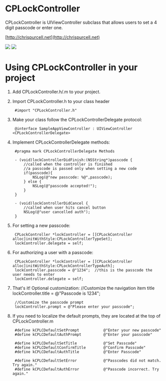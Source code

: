 CPLockController
============
CPLockController is UIViewController subclass that allows users to set a 4 digit passcode or enter one.

[http://chrispurcell.net](http://chrispurcell.net)

![](http://chrispurcell.net/github/cplockcontroller/enterpasscode.png)
![](http://chrispurcell.net/github/cplockcontroller/setpasscode.png)

Using CPLockController in your project
===================================

1. Add CPLockController.h/.m to your project.
2. Import CPLockController.h to your class header
		
		#import "CPLockController.h"
3. Make your class follow the CPLockControllerDelegate protocol:

		@interface SampleAppViewController : UIViewController <CPLockControllerDelegate>
4. Implement CPLockControllerDelegate methods:

		#pragma mark CPLockControllerDelegate Methods
		
		- (void)lockControllerDidFinish:(NSString*)passcode {
			//called when the controller is finished
			//a passcode is passed only when setting a new code
			if(passcode){
				NSLog(@"new passcode: %@",passcode);
			} else {
				NSLog(@"passcode accepted!");
			}
		}
		
		- (void)lockControllerDidCancel {
			//called when user hits cancel button
			NSLog(@"user cancelled auth");
		}
5. For setting a new passcode:

		CPLockController *lockController = [[CPLockController alloc]initWithStyle:CPLockControllerTypeSet];
		lockController.delegate = self;
		
6. For authorizing a user with a passcode:

		CPLockController *lockController = [[CPLockController alloc]initWithStyle:CPLockControllerTypeAuth];
		lockController.passcode = @"1234";  //this is the passcode the user needs to enter
		lockController.delegate = self;
		
	
7. That's it!  Optional customization:
		//Customize the navigation item title
		lockController.title = @"Passcode is 1234";
		
		//Customize the passcode prompt
		lockController.prompt = @"Please enter your passcode";

8. If you need to localize the default prompts, they are located at the top of CPLockController.m

		#define kCPLCDefaultSetPrompt			@"Enter your new passcode"
		#define kCPLCDefaultAuthPrompt			@"Enter your passcode"

		#define kCPLCDefaultSetTitle			@"Set Passcode"
		#define kCPLCDefaultConfirmTitle		@"Confirm Passcode"
		#define kCPLCDefaultAuthTitle			@"Enter Passcode"

		#define kCPLCDefaultSetError			@"Passcodes did not match. Try again."
		#define kCPLCDefaultAuthError			@"Passcode incorrect. Try again."
		
		
		
		